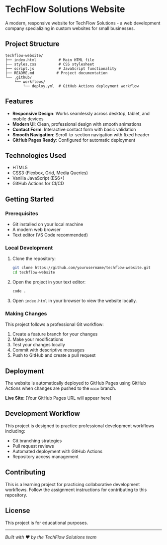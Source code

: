 # TechFlow Solutions Website

A modern, responsive website for TechFlow Solutions - a web development company specializing in custom websites for small businesses.

## Project Structure

```
techflow-website/
├── index.html          # Main HTML file
├── styles.css          # CSS stylesheet
├── script.js           # JavaScript functionality
├── README.md          # Project documentation
└── .github/
    └── workflows/
        └── deploy.yml  # GitHub Actions deployment workflow
```

## Features

- **Responsive Design**: Works seamlessly across desktop, tablet, and mobile devices
- **Modern UI**: Clean, professional design with smooth animations
- **Contact Form**: Interactive contact form with basic validation
- **Smooth Navigation**: Scroll-to-section navigation with fixed header
- **GitHub Pages Ready**: Configured for automatic deployment

## Technologies Used

- HTML5
- CSS3 (Flexbox, Grid, Media Queries)
- Vanilla JavaScript (ES6+)
- GitHub Actions for CI/CD

## Getting Started

### Prerequisites
- Git installed on your local machine
- A modern web browser
- Text editor (VS Code recommended)

### Local Development

1. Clone the repository:
   ```bash
   git clone https://github.com/yourusername/techflow-website.git
   cd techflow-website
   ```

2. Open the project in your text editor:
   ```bash
   code .
   ```

3. Open `index.html` in your browser to view the website locally.

### Making Changes

This project follows a professional Git workflow:

1. Create a feature branch for your changes
2. Make your modifications
3. Test your changes locally
4. Commit with descriptive messages
5. Push to GitHub and create a pull request

## Deployment

The website is automatically deployed to GitHub Pages using GitHub Actions when changes are pushed to the `main` branch.

**Live Site**: [Your GitHub Pages URL will appear here]

## Development Workflow

This project is designed to practice professional development workflows including:
- Git branching strategies
- Pull request reviews
- Automated deployment with GitHub Actions
- Repository access management

## Contributing

This is a learning project for practicing collaborative development workflows. Follow the assignment instructions for contributing to this repository.

## License

This project is for educational purposes.

---

*Built with ❤️ by the TechFlow Solutions team*